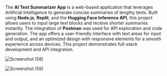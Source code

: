 


The **AI Text Summarizer App** is a web-based application that leverages Artificial Intelligence to generate concise summaries of lengthy texts. Built using **Node.js**, **Replit**, and the **Hugging Face Inference API**, this project allows users to input large text blocks and receive shorter summaries instantly. The integration of **Postman** was used for API exploration and code generation. The app offers a user-friendly interface with text areas for input and output, and an optimized design with responsive elements for a smooth experience across devices. This project demonstrates full-stack development and API integration.

![Screenshot (58)](https://github.com/user-attachments/assets/3b034ed2-5120-4cf0-b369-77284d664b4d)


![Screenshot (59)](https://github.com/user-attachments/assets/db468471-7953-446b-b63a-0e1df9f6956e)
